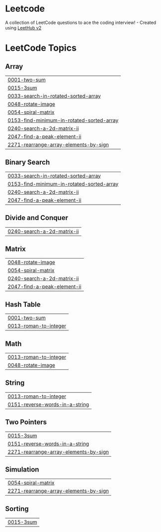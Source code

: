 # Leetcode
A collection of LeetCode questions to ace the coding interview! - Created using [LeetHub v2](https://github.com/arunbhardwaj/LeetHub-2.0)

<!---LeetCode Topics Start-->
# LeetCode Topics
## Array
|  |
| ------- |
| [0001-two-sum](https://github.com/Veereshdoddamani/Leetcode/tree/master/0001-two-sum) |
| [0015-3sum](https://github.com/Veereshdoddamani/Leetcode/tree/master/0015-3sum) |
| [0033-search-in-rotated-sorted-array](https://github.com/Veereshdoddamani/Leetcode/tree/master/0033-search-in-rotated-sorted-array) |
| [0048-rotate-image](https://github.com/Veereshdoddamani/Leetcode/tree/master/0048-rotate-image) |
| [0054-spiral-matrix](https://github.com/Veereshdoddamani/Leetcode/tree/master/0054-spiral-matrix) |
| [0153-find-minimum-in-rotated-sorted-array](https://github.com/Veereshdoddamani/Leetcode/tree/master/0153-find-minimum-in-rotated-sorted-array) |
| [0240-search-a-2d-matrix-ii](https://github.com/Veereshdoddamani/Leetcode/tree/master/0240-search-a-2d-matrix-ii) |
| [2047-find-a-peak-element-ii](https://github.com/Veereshdoddamani/Leetcode/tree/master/2047-find-a-peak-element-ii) |
| [2271-rearrange-array-elements-by-sign](https://github.com/Veereshdoddamani/Leetcode/tree/master/2271-rearrange-array-elements-by-sign) |
## Binary Search
|  |
| ------- |
| [0033-search-in-rotated-sorted-array](https://github.com/Veereshdoddamani/Leetcode/tree/master/0033-search-in-rotated-sorted-array) |
| [0153-find-minimum-in-rotated-sorted-array](https://github.com/Veereshdoddamani/Leetcode/tree/master/0153-find-minimum-in-rotated-sorted-array) |
| [0240-search-a-2d-matrix-ii](https://github.com/Veereshdoddamani/Leetcode/tree/master/0240-search-a-2d-matrix-ii) |
| [2047-find-a-peak-element-ii](https://github.com/Veereshdoddamani/Leetcode/tree/master/2047-find-a-peak-element-ii) |
## Divide and Conquer
|  |
| ------- |
| [0240-search-a-2d-matrix-ii](https://github.com/Veereshdoddamani/Leetcode/tree/master/0240-search-a-2d-matrix-ii) |
## Matrix
|  |
| ------- |
| [0048-rotate-image](https://github.com/Veereshdoddamani/Leetcode/tree/master/0048-rotate-image) |
| [0054-spiral-matrix](https://github.com/Veereshdoddamani/Leetcode/tree/master/0054-spiral-matrix) |
| [0240-search-a-2d-matrix-ii](https://github.com/Veereshdoddamani/Leetcode/tree/master/0240-search-a-2d-matrix-ii) |
| [2047-find-a-peak-element-ii](https://github.com/Veereshdoddamani/Leetcode/tree/master/2047-find-a-peak-element-ii) |
## Hash Table
|  |
| ------- |
| [0001-two-sum](https://github.com/Veereshdoddamani/Leetcode/tree/master/0001-two-sum) |
| [0013-roman-to-integer](https://github.com/Veereshdoddamani/Leetcode/tree/master/0013-roman-to-integer) |
## Math
|  |
| ------- |
| [0013-roman-to-integer](https://github.com/Veereshdoddamani/Leetcode/tree/master/0013-roman-to-integer) |
| [0048-rotate-image](https://github.com/Veereshdoddamani/Leetcode/tree/master/0048-rotate-image) |
## String
|  |
| ------- |
| [0013-roman-to-integer](https://github.com/Veereshdoddamani/Leetcode/tree/master/0013-roman-to-integer) |
| [0151-reverse-words-in-a-string](https://github.com/Veereshdoddamani/Leetcode/tree/master/0151-reverse-words-in-a-string) |
## Two Pointers
|  |
| ------- |
| [0015-3sum](https://github.com/Veereshdoddamani/Leetcode/tree/master/0015-3sum) |
| [0151-reverse-words-in-a-string](https://github.com/Veereshdoddamani/Leetcode/tree/master/0151-reverse-words-in-a-string) |
| [2271-rearrange-array-elements-by-sign](https://github.com/Veereshdoddamani/Leetcode/tree/master/2271-rearrange-array-elements-by-sign) |
## Simulation
|  |
| ------- |
| [0054-spiral-matrix](https://github.com/Veereshdoddamani/Leetcode/tree/master/0054-spiral-matrix) |
| [2271-rearrange-array-elements-by-sign](https://github.com/Veereshdoddamani/Leetcode/tree/master/2271-rearrange-array-elements-by-sign) |
## Sorting
|  |
| ------- |
| [0015-3sum](https://github.com/Veereshdoddamani/Leetcode/tree/master/0015-3sum) |
<!---LeetCode Topics End-->